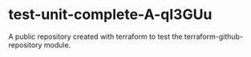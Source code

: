 # test-unit-complete-A-qI3GUu
A public repository created with terraform to test the terraform-github-repository module.
